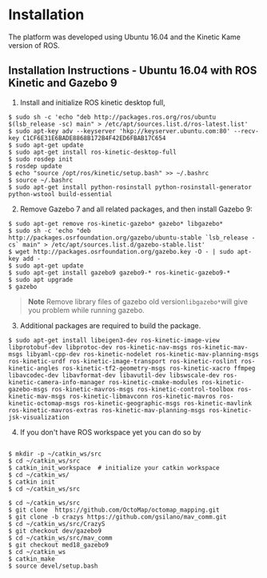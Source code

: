 Installation
===============

The platform was developed using Ubuntu 16.04 and the Kinetic Kame version of ROS.

Installation Instructions - Ubuntu 16.04 with ROS Kinetic and Gazebo 9
---------------------------------------------------------
1. Install and initialize ROS kinetic desktop full, 

 ```console
$ sudo sh -c 'echo "deb http://packages.ros.org/ros/ubuntu $(lsb_release -sc) main" > /etc/apt/sources.list.d/ros-latest.list'
$ sudo apt-key adv --keyserver 'hkp://keyserver.ubuntu.com:80' --recv-key C1CF6E31E6BADE8868B172B4F42ED6FBAB17C654
$ sudo apt-get update
$ sudo apt-get install ros-kinetic-desktop-full
$ sudo rosdep init
$ rosdep update
$ echo "source /opt/ros/kinetic/setup.bash" >> ~/.bashrc
$ source ~/.bashrc
$ sudo apt-get install python-rosinstall python-rosinstall-generator python-wstool build-essential
 ```

2. Remove Gazebo 7 and all related packages, and then install Gazebo 9:


```console
$ sudo apt-get remove ros-kinetic-gazebo* gazebo* libgazebo*
$ sudo sh -c 'echo "deb http://packages.osrfoundation.org/gazebo/ubuntu-stable `lsb_release -cs` main" > /etc/apt/sources.list.d/gazebo-stable.list'
$ wget http://packages.osrfoundation.org/gazebo.key -O - | sudo apt-key add -
$ sudo apt-get update
$ sudo apt-get install gazebo9 gazebo9-* ros-kinetic-gazebo9-*
$ sudo apt upgrade
$ gazebo
```

> **Note** Remove library files of gazebo old version`libgazebo*`will give you problem while running gazebo.

 3. Additional packages are required to build the package.

```console
$ sudo apt-get install libeigen3-dev ros-kinetic-image-view libprotobuf-dev libprotoc-dev ros-kinetic-nav-msgs ros-kinetic-mav-msgs libyaml-cpp-dev ros-kinetic-nodelet ros-kinetic-mav-planning-msgs ros-kinetic-urdf ros-kinetic-image-transport ros-kinetic-roslint ros-kinetic-angles ros-kinetic-tf2-geometry-msgs ros-kinetic-xacro ffmpeg libavcodec-dev libavformat-dev libavutil-dev libswscale-dev ros-kinetic-camera-info-manager ros-kinetic-cmake-modules ros-kinetic-gazebo-msgs ros-kinetic-mavros-msgs ros-kinetic-control-toolbox ros-kinetic-mav-msgs ros-kinetic-libmavconn ros-kinetic-mavros ros-kinetic-octomap-msgs ros-kinetic-geographic-msgs ros-kinetic-mavlink ros-kinetic-mavros-extras ros-kinetic-mav-planning-msgs ros-kinetic-jsk-visualization
```

4. If you don't have ROS workspace yet you can do so by

```console

$ mkdir -p ~/catkin_ws/src
$ cd ~/catkin_ws/src
$ catkin_init_workspace  # initialize your catkin workspace
$ cd ~/catkin_ws/
$ catkin init
$ cd ~/catkin_ws/src

```

```
$ cd ~/catkin_ws/src
$ git clone  https://github.com/OctoMap/octomap_mapping.git
$ git clone -b crazys https://github.com/gsilano/mav_comm.git
$ cd ~/catkin_ws/src/CrazyS
$ git checkout dev/gazebo9
$ cd ~/catkin_ws/src/mav_comm
$ git checkout med18_gazebo9
$ cd ~/catkin_ws
$ catkin_make
$ source devel/setup.bash
```
